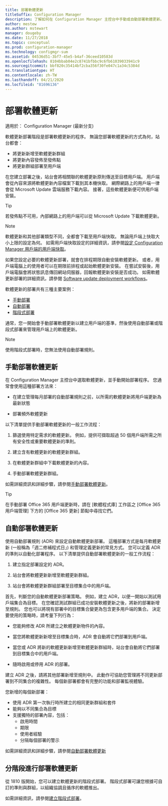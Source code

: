 ```yaml
---
title: 部署軟體更新
titleSuffix: Configuration Manager
description: 了解如何在 Configuration Manager 主控台中手動或自動部署軟體更新。
author: mestew
ms.author: mstewart
manager: dougeby
ms.date: 11/27/2018
ms.topic: conceptual
ms.prod: configuration-manager
ms.technology: configmgr-sum
ms.assetid: 04536d51-3bf7-45e5-b4af-36ceed10583d
ms.openlocfilehash: 8104bbab04e2c8741bfbbc9c6fb61039033941c9
ms.sourcegitcommit: bbf820c35414bf2cba356f30fe047c1a34c5384d
ms.translationtype: HT
ms.contentlocale: zh-TW
ms.lasthandoff: 04/21/2020
ms.locfileid: "81696136"
---
```

# <a name="deploy-software-updates"></a>部署軟體更新  

適用於：  Configuration Manager (最新分支)

軟體更新部署階段是部署軟體更新的程序。 無論您部署軟體更新的方式為何，站台都會：
- 將更新新增至軟體更新群組
- 將更新內容發佈至發佈點
- 將更新群組部署至用戶端  

在您建立部署之後，站台會將相關聯的軟體更新原則傳送至目標用戶端。 用戶端會從內容來源將軟體更新內容檔案下載到其本機快取。 網際網路上的用戶端一律會從 Microsoft Update 雲端服務下載內容。 接著，這些軟體更新便可供用戶端安裝。   

> [!Tip]  
>  若發佈點不可用，內部網路上的用戶端可以從 Microsoft Update 下載軟體更新。  

> [!NOTE]  
>  軟體更新和其他部署類型不同，全都會下載至用戶端快取。 無論用戶端上快取大小上限的設定為何。 如需用戶端快取設定的詳細資訊，請參閱[設定 Configuration Manager 用戶端的用戶端快取](../../core/clients/manage/manage-clients.md#BKMK_ClientCache)。  

如果您設定必要的軟體更新部署，就會在排程期限自動安裝軟體更新。 或者，用戶端電腦上的使用者可以在期限前排程或起始軟體更新安裝。 在嘗試安裝後，用戶端電腦會將狀態訊息傳回網站伺服器，回報軟體更新安裝是否成功。 如需軟體更新部署的詳細資訊，請參閱 [Software update deployment workflows](../understand/software-updates-introduction.md#BKMK_DeploymentWorkflows)。  

軟體更新的部署共有三種主要案例： 
- [手動部署](#BKMK_ManualDeployment)  
- [自動部署](#bkmk_auto)  
- [階段式部署](#bkmk_phased)  

通常，您一開始會手動部署軟體更新以建立用戶端的基準，然後使用自動部署或階段式部署來管理用戶端上的軟體更新。  

> [!Note]  
> 使用階段式部署時，您無法使用自動部署規則。



## <a name="manually-deploy-software-updates"></a><a name="BKMK_ManualDeployment"></a> 手動部署軟體更新
在 Configuration Manager 主控台中選取軟體更新，並手動開始部署程序。 您通常會使用這種部署方法來：  

- 在建立管理每月部署的自動部署規則之前，以所需的軟體更新將用戶端更新為最新狀態  

- 部署頻外軟體更新  


以下清單提供手動部署軟體更新的一般工作流程：  

1. 篩選使用特定需求的軟體更新。 例如，提供可擷取超過 50 個用戶端所需之所有安全性或重要軟體更新的準則。  

2. 建立含有軟體更新的軟體更新群組。  

3. 在軟體更新群組中下載軟體更新的內容。  

4. 手動部署軟體更新群組。  

如需詳細資訊和詳細步驟，請參閱[手動部署軟體更新](manually-deploy-software-updates.md)。

> [!Tip]  
> 在手動部署 Office 365 用戶端更新時，請在 [軟體程式庫]  工作區之 [Office 365 用戶端管理]  下方的 [Office 365 更新]  節點中尋找它們。  



## <a name="automatically-deploy-software-updates"></a><a name="bkmk_auto"></a> 自動部署軟體更新

使用自動部署規則 (ADR) 來設定自動軟體更新部署。 這種部署方式是每月軟體更新 (一般稱為「週二修補程式日」) 和管理定義更新的常見方式。 您可以定義 ADR 的準則以自動化部署程序。 以下清單提供自動部署軟體更新的一般工作流程：  

1.  建立指定部署設定的 ADR。  

2.  站台會將軟體更新新增至軟體更新群組。  

3.  站台會將軟體更新群組部署至目標集合中的用戶端。  

首先，判斷您的自動軟體更新部署策略。 例如，建立 ADR，以便一開始以測試用戶端集合為目標。 在您確認測試群組已成功安裝軟體更新之後，將新的部署新增至規則。 您也可以將現有部署中的目標集合變更為包含更多用戶端的集合。 決定要使用的策略時，請考量下列行為：  

- 您能夠修改 ADR 所建立之軟體更新物件的內容。   

- 當您將軟體更新新增至目標集合時，ADR 會自動將它們部署到用戶端。  

- 當您或 ADR 將新的軟體更新新增至軟體更新群組時，站台會自動將它們部署到目標集合中的用戶端。  

- 隨時啟用或停用 ADR 的部署。  


建立 ADR 之後，請將其他部署新增至規則中。 此動作可協助您管理將不同更新部署到不同集合的複雜性。 每個新部署都會有完整的功能和部署監視體驗。  

您新增的每個新部署：  

- 使用 ADR 第一次執行時所建立的相同更新群組和套件  
- 能夠以不同集合為目標  
- 支援獨特的部署內容，包括：  
  -   啟用時間  
  -   期限  
  -   使用者經驗  
  -   分隔每個部署的警示  


如需詳細資訊和詳細步驟，請參閱[自動部署軟體更新](automatically-deploy-software-updates.md)



## <a name="deploy-software-updates-in-phases"></a><a name="bkmk_phased"></a> 分階段進行部署軟體更新

<!--1358146-->
從 1810 版開始，您可以建立軟體更新的階段式部署。 階段式部署可讓您根據可自訂的準則與群組，以組織協調且循序的軟體推出。

如需詳細資訊，請參閱[建立階段式部署](../../osd/deploy-use/create-phased-deployment-for-task-sequence.md?toc=/sccm/sum/toc.json&bc=/sccm/sum/breadcrumb/toc.json)。

